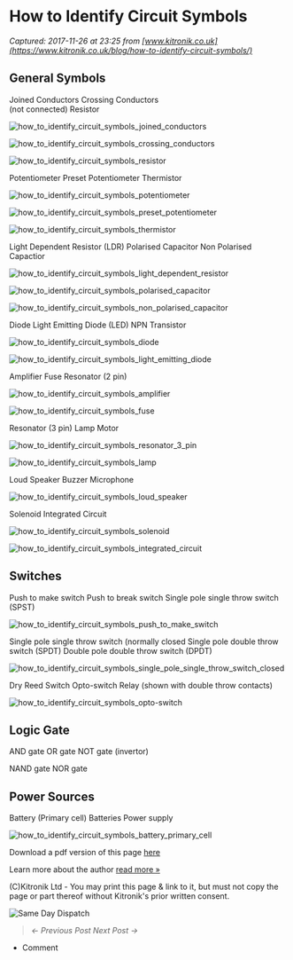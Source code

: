 # How to Identify Circuit Symbols

_Captured: 2017-11-26 at 23:25 from [www.kitronik.co.uk](https://www.kitronik.co.uk/blog/how-to-identify-circuit-symbols/)_

## General Symbols

Joined Conductors
Crossing Conductors  
(not connected)
Resistor

![how_to_identify_circuit_symbols_joined_conductors](https://www.kitronik.co.uk/wp/wp-content/uploads/2014/01/how_to_identify_circuit_symbols_joined_conductors.png)

![how_to_identify_circuit_symbols_crossing_conductors](https://www.kitronik.co.uk/wp/wp-content/uploads/2014/01/how_to_identify_circuit_symbols_crossing_conductors.png)

![how_to_identify_circuit_symbols_resistor](https://www.kitronik.co.uk/wp/wp-content/uploads/2014/01/how_to_identify_circuit_symbols_resistor.png)

Potentiometer
Preset Potentiometer
Thermistor

![how_to_identify_circuit_symbols_potentiometer](https://www.kitronik.co.uk/wp/wp-content/uploads/2014/01/how_to_identify_circuit_symbols_potentiometer.png)

![how_to_identify_circuit_symbols_preset_potentiometer](https://www.kitronik.co.uk/wp/wp-content/uploads/2014/01/how_to_identify_circuit_symbols_preset_potentiometer.png)

![how_to_identify_circuit_symbols_thermistor](https://www.kitronik.co.uk/wp/wp-content/uploads/2014/01/how_to_identify_circuit_symbols_thermistor.png)

Light Dependent Resistor (LDR)
Polarised Capacitor
Non Polarised Capactior

![how_to_identify_circuit_symbols_light_dependent_resistor](https://www.kitronik.co.uk/wp/wp-content/uploads/2014/01/how_to_identify_circuit_symbols_light_dependent_resistor.png)

![how_to_identify_circuit_symbols_polarised_capacitor](https://www.kitronik.co.uk/wp/wp-content/uploads/2014/01/how_to_identify_circuit_symbols_polarised_capacitor.png)

![how_to_identify_circuit_symbols_non_polarised_capacitor](https://www.kitronik.co.uk/wp/wp-content/uploads/2014/01/how_to_identify_circuit_symbols_non_polarised_capacitor.png)

Diode
Light Emitting Diode (LED)
NPN Transistor

![how_to_identify_circuit_symbols_diode](https://www.kitronik.co.uk/wp/wp-content/uploads/2014/01/how_to_identify_circuit_symbols_diode.png)

![how_to_identify_circuit_symbols_light_emitting_diode](https://www.kitronik.co.uk/wp/wp-content/uploads/2014/01/how_to_identify_circuit_symbols_light_emitting_diode.png)

Amplifier
Fuse
Resonator (2 pin)

![how_to_identify_circuit_symbols_amplifier](https://www.kitronik.co.uk/wp/wp-content/uploads/2014/01/how_to_identify_circuit_symbols_amplifier.png)

![how_to_identify_circuit_symbols_fuse](https://www.kitronik.co.uk/wp/wp-content/uploads/2014/01/how_to_identify_circuit_symbols_fuse.png)

Resonator (3 pin)
Lamp
Motor

![how_to_identify_circuit_symbols_resonator_3_pin](https://www.kitronik.co.uk/wp/wp-content/uploads/2014/01/how_to_identify_circuit_symbols_resonator_3_pin.png)

![how_to_identify_circuit_symbols_lamp](https://www.kitronik.co.uk/wp/wp-content/uploads/2014/01/how_to_identify_circuit_symbols_lamp.png)

Loud Speaker
Buzzer
Microphone

![how_to_identify_circuit_symbols_loud_speaker](https://www.kitronik.co.uk/wp/wp-content/uploads/2014/01/how_to_identify_circuit_symbols_loud_speaker.png)

Solenoid
Integrated Circuit

![how_to_identify_circuit_symbols_solenoid](https://www.kitronik.co.uk/wp/wp-content/uploads/2014/01/how_to_identify_circuit_symbols_solenoid.png)

![how_to_identify_circuit_symbols_integrated_circuit](https://www.kitronik.co.uk/wp/wp-content/uploads/2014/01/how_to_identify_circuit_symbols_integrated_circuit.png)

## Switches

Push to make switch
Push to break switch
Single pole single throw switch (SPST)

![how_to_identify_circuit_symbols_push_to_make_switch](https://www.kitronik.co.uk/wp/wp-content/uploads/2014/01/how_to_identify_circuit_symbols_push_to_make_switch.png)

Single pole single throw switch (normally closed
Single pole double throw switch (SPDT)
Double pole double throw switch (DPDT)

![how_to_identify_circuit_symbols_single_pole_single_throw_switch_closed](https://www.kitronik.co.uk/wp/wp-content/uploads/2014/01/how_to_identify_circuit_symbols_single_pole_single_throw_switch_closed.png)

Dry Reed Switch
Opto-switch
Relay (shown with double throw contacts)

![how_to_identify_circuit_symbols_opto-switch](https://www.kitronik.co.uk/wp/wp-content/uploads/2014/01/how_to_identify_circuit_symbols_opto-switch.png)

## Logic Gate

AND gate
OR gate
NOT gate (invertor)

NAND gate
NOR gate

## Power Sources

Battery (Primary cell)
Batteries
Power supply

![how_to_identify_circuit_symbols_battery_primary_cell](https://www.kitronik.co.uk/wp/wp-content/uploads/2014/01/how_to_identify_circuit_symbols_battery_primary_cell.png)

Download a pdf version of this page [here](https://www.kitronik.co.uk/pdf/How_to_identify_circuit_symbols.pdf)

Learn more about the author [read more »](https://www.kitronik.co.uk/about/geoff-hampson/)

(C)Kitronik Ltd - You may print this page & link to it, but must not copy the page or part thereof without Kitronik's prior written consent.

![Same Day Dispatch](https://www.kitronik.co.uk/img/banners/same_day_dispatch.png)

> _<- Previous Post Next Post ->_

  * Comment 
